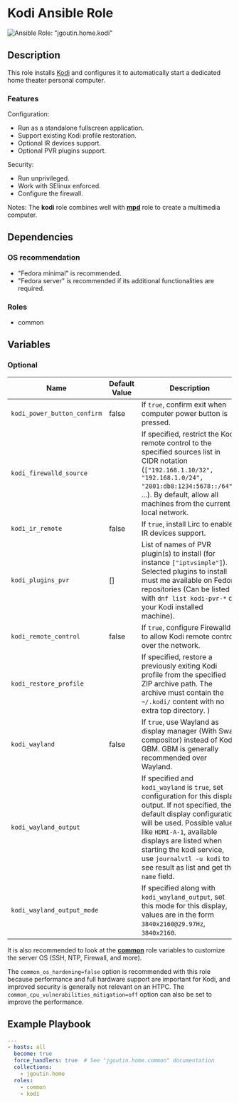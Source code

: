 # Kodi Ansible Role

![Ansible Role: "jgoutin.home.kodi"](https://github.com/JGoutin/ansible_home/workflows/Ansible%20Role:%20%22jgoutin.home.kodi%22/badge.svg)

## Description

This role installs [Kodi](https://kodi.tv) and configures it to automatically start a 
dedicated home theater personal computer.

### Features

Configuration:
* Run as a standalone fullscreen application.
* Support existing Kodi profile restoration.
* Optional IR devices support.
* Optional PVR plugins support.

Security:
* Run unprivileged.
* Work with SElinux enforced.
* Configure the firewall.

Notes: The **kodi** role combines well with [**mpd**](../mpd/README.md) role to create a
multimedia computer.

## Dependencies

### OS recommendation

* "Fedora minimal" is recommended. 
* "Fedora server" is recommended if its additional functionalities are required.

### Roles

* common

## Variables

### Optional

| Name                        | Default Value | Description                                                                                                                                                                                                                                                                                                                     |
|-----------------------------|---------------|---------------------------------------------------------------------------------------------------------------------------------------------------------------------------------------------------------------------------------------------------------------------------------------------------------------------------------|
| `kodi_power_button_confirm` | false         | If `true`, confirm exit when computer power button is pressed.                                                                                                                                                                                                                                                                  |
| `kodi_firewalld_source`     |               | If specified, restrict the Kodi remote control to the specified sources list in CIDR notation (`["192.168.1.10/32", "192.168.1.0/24", "2001:db8:1234:5678::/64"]`, ...). By default, allow all machines from the current local network.                                                                                         |                                                                                                                                                  |
| `kodi_ir_remote`            | false         | If `true`, install Lirc to enable IR devices support.                                                                                                                                                                                                                                                                           |
| `kodi_plugins_pvr`          | []            | List of names of PVR plugin(s) to install (for instance `["iptvsimple"]`). Selected plugins to install must me available on Fedora repositories (Can be listed with `dnf list kodi-pvr-*` on your Kodi installed machine).                                                                                                      |
| `kodi_remote_control`       | false         | If `true`, configure Firewalld to allow Kodi remote control over the network.                                                                                                                                                                                                                                                   |
| `kodi_restore_profile`      |               | If specified, restore a previously exiting Kodi profile from the specified ZIP archive path. The archive must contain the `~/.kodi/` content with no extra top directory. )                                                                                                                                                     |
| `kodi_wayland`              | false         | If `true`, use Wayland as display manager (With Sway compositor) instead of Kodi GBM. GBM is generally recommended over Wayland.                                                                                                                                                                                                |
| `kodi_wayland_output`       |               | If specified and `kodi_wayland` is `true`, set configuration for this display output. If not specified, the default display configuration will be used. Possible values like `HDMI-A-1`, available displays are listed when starting the kodi service, use `journalvtl -u kodi` to see result as list and get the `name` field. |
| `kodi_wayland_output_mode`  |               | If specified along with `kodi_wayland_output`, set this mode for this display, values are in the form `3840x2160@29.97Hz`, `3840x2160`.                                                                                                                                                                                         |

It is also recommended to look at the [**common**](../common/README.md) role variables
to customize the server OS (SSH, NTP, Firewall, and more).

The `common_os_hardening=false` option is recommended with this role because performance
and full hardware support are important for Kodi, and improved security is generally not
relevant on an HTPC. The `common_cpu_vulnerabilities_mitigation=off` option can also be 
set to improve the performance.

## Example Playbook

```yaml
---
- hosts: all
  become: true
  force_handlers: true  # See "jgoutin.home.common" documentation
  collections:
    - jgoutin.home
  roles:
    - common
    - kodi
```
